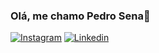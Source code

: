 ### Olá, me chamo Pedro Sena👋

[![Instagram](https://img.shields.io/badge/Instagram-E4405F?style=for-the-badge&logo=instagram&logoColor=white)](https://www.instagram.com/senapedro_/)
[![Linkedin](https://img.shields.io/badge/LinkedIn-0077B5?style=for-the-badge&logo=linkedin&logoColor=white)](https://www.linkedin.com/in/pedro-sena-modernel-a40505265/)

